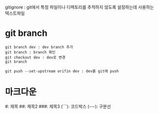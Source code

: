 gitignore : git에서 특정 파일이나 디렉토리를 추적하지 않도록 설정하는데 사용하는 텍스트파일

# git branch
``` 
git branch dev : dev branch 추가
git branch : branch 확인
git checkout dev : dev로 변경
git branch

git push --set-upstream orifin dev : dev를 git에 push
```


# 마크다운

#: 제목
##: 제목2
###: 제목3
(```): 코드박스
(---): 구분선

